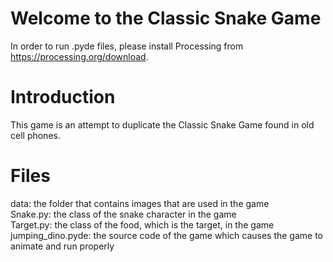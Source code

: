 # Welcome to the Classic Snake Game

In order to run .pyde files, please install Processing from https://processing.org/download.

# Introduction

This game is an attempt to duplicate the Classic Snake Game found in old cell phones.

# Files

data: the folder that contains images that are used in the game<br>
Snake.py: the class of the snake character in the game<br>
Target.py: the class of the food, which is the target, in the game<br>
jumping_dino.pyde: the source code of the game which causes the game to animate and run properly<br>
